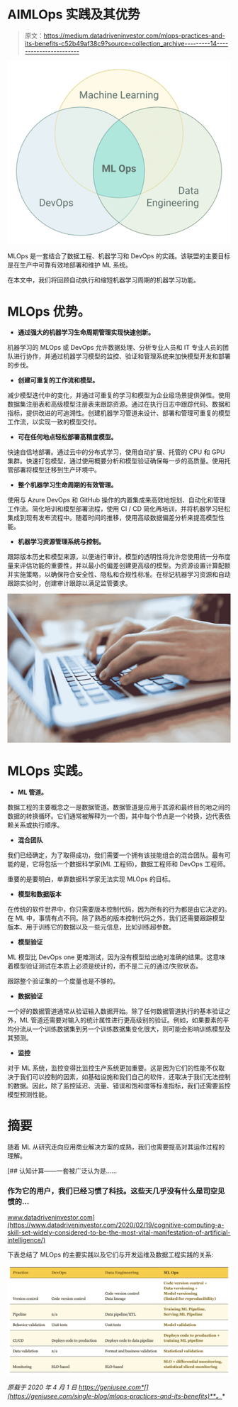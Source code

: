 # AIMLOps 实践及其优势

> 原文：<https://medium.datadriveninvestor.com/mlops-practices-and-its-benefits-c52b49af38c9?source=collection_archive---------14----------------------->

![](img/616c17f3d582d0eaf21741fce1088496.png)

MLOps 是一套结合了数据工程、机器学习和 DevOps 的实践。该联盟的主要目标是在生产中可靠有效地部署和维护 ML 系统。

在本文中，我们将回顾自动执行和缩短机器学习周期的机器学习功能。

# MLOps 优势。

*   **通过强大的机器学习生命周期管理实现快速创新。**

机器学习的 MLOps 或 DevOps 允许数据处理、分析专业人员和 IT 专业人员的团队进行协作，并通过机器学习模型的监控、验证和管理系统来加快模型开发和部署的步伐。

*   **创建可重复的工作流和模型。**

减少模型迭代中的变化，并通过可重复的学习和模型为企业级场景提供弹性。使用数据集注册表和高级模型注册表来跟踪资源。通过在执行日志中跟踪代码、数据和指标，提供改进的可追溯性。创建机器学习管道来设计、部署和管理可重复的模型工作流，以实现一致的模型交付。

*   **可在任何地点轻松部署高精度模型。**

快速自信地部署。通过云中的分布式学习，使用自动扩展、托管的 CPU 和 GPU 集群。快速打包模型，通过使用概要分析和模型验证确保每一步的高质量。使用托管部署将模型迁移到生产环境中。

*   **整个机器学习生命周期的有效管理。**

使用与 Azure DevOps 和 GitHub 操作的内置集成来高效地规划、自动化和管理工作流。简化培训和模型部署流程，使用 CI / CD 简化再培训，并将机器学习轻松集成到现有发布流程中。随着时间的推移，使用高级数据偏差分析来提高模型性能。

*   **机器学习资源管理系统与控制。**

跟踪版本历史和模型来源，以便进行审计。模型的透明性将允许您使用统一分布度量来评估功能的重要性，并以最小的偏差创建更高级的模型。为资源设置计算配额并实施策略，以确保符合安全性、隐私和合规性标准。在标记机器学习资源和自动跟踪实验时，创建审计跟踪以满足监管要求。

![](img/0aca03ccd84504c3d80a858fda103772.png)

# MLOps 实践。

*   **ML 管道。**

数据工程的主要概念之一是数据管道。数据管道是应用于其源和最终目的地之间的数据的转换循环。它们通常被解释为一个图，其中每个节点是一个转换，边代表依赖关系或执行顺序。

*   **混合团队**

我们已经确定，为了取得成功，我们需要一个拥有该技能组合的混合团队。最有可能的是，它将包括一个数据科学家(ML 工程师)，数据工程师和 DevOps 工程师。

重要的是要明白，单靠数据科学家无法实现 MLOps 的目标。

*   **模型和数据版本**

在传统的软件世界中，你只需要版本控制代码，因为所有的行为都是由它决定的。在 ML 中，事情有点不同。除了熟悉的版本控制代码之外，我们还需要跟踪模型版本、用于训练它的数据以及一些元信息，比如训练超参数。

*   **模型验证**

ML 模型比 DevOps one 更难测试，因为没有模型给出绝对准确的结果。这意味着模型验证测试在本质上必须是统计的，而不是二元的通过/失败状态。

跟踪整个验证集的一个度量也是不够的。

*   **数据验证**

一个好的数据管道通常从验证输入数据开始。除了任何数据管道执行的基本验证之外，ML 管道还需要对输入的统计属性进行更高级别的验证。例如，如果要素的平均分流从一个训练数据集到另一个训练数据集变化很大，则可能会影响训练模型及其预测。

*   **监控**

对于 ML 系统，监控变得比监控生产系统更加重要。这是因为它们的性能不仅取决于我们可以控制的因素，如基础设施和我们自己的软件，还取决于我们无法控制的数据。因此，除了监控延迟、流量、错误和饱和度等标准指标，我们还需要监控模型预测性能。

# 摘要

随着 ML 从研究走向应用商业解决方案的成熟，我们也需要提高对其运作过程的理解。

[](https://www.datadriveninvestor.com/2020/02/19/cognitive-computing-a-skill-set-widely-considered-to-be-the-most-vital-manifestation-of-artificial-intelligence/) [## 认知计算——一套被广泛认为是……

### 作为它的用户，我们已经习惯了科技。这些天几乎没有什么是司空见惯的…

www.datadriveninvestor.com](https://www.datadriveninvestor.com/2020/02/19/cognitive-computing-a-skill-set-widely-considered-to-be-the-most-vital-manifestation-of-artificial-intelligence/) 

下表总结了 MLOps 的主要实践以及它们与开发运维及数据工程实践的关系:

![](img/792ddaa1e6573465b9742f49cb6c7ce2.png)

*原载于 2020 年 4 月 1 日 https://geniusee.com*[](https://geniusee.com/single-blog/mlops-practices-and-its-benefits)**。**
